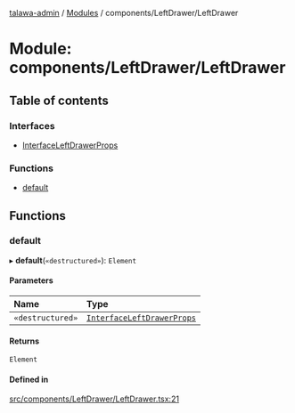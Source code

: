 [talawa-admin](../README.md) / [Modules](../modules.md) / components/LeftDrawer/LeftDrawer

# Module: components/LeftDrawer/LeftDrawer

## Table of contents

### Interfaces

- [InterfaceLeftDrawerProps](../interfaces/components_LeftDrawer_LeftDrawer.InterfaceLeftDrawerProps.md)

### Functions

- [default](components_LeftDrawer_LeftDrawer.md#default)

## Functions

### default

▸ **default**(`«destructured»`): `Element`

#### Parameters

| Name | Type |
| :------ | :------ |
| `«destructured»` | [`InterfaceLeftDrawerProps`](../interfaces/components_LeftDrawer_LeftDrawer.InterfaceLeftDrawerProps.md) |

#### Returns

`Element`

#### Defined in

[src/components/LeftDrawer/LeftDrawer.tsx:21](https://github.com/adi790uu/talawa-admin/blob/cdaad16/src/components/LeftDrawer/LeftDrawer.tsx#L21)

